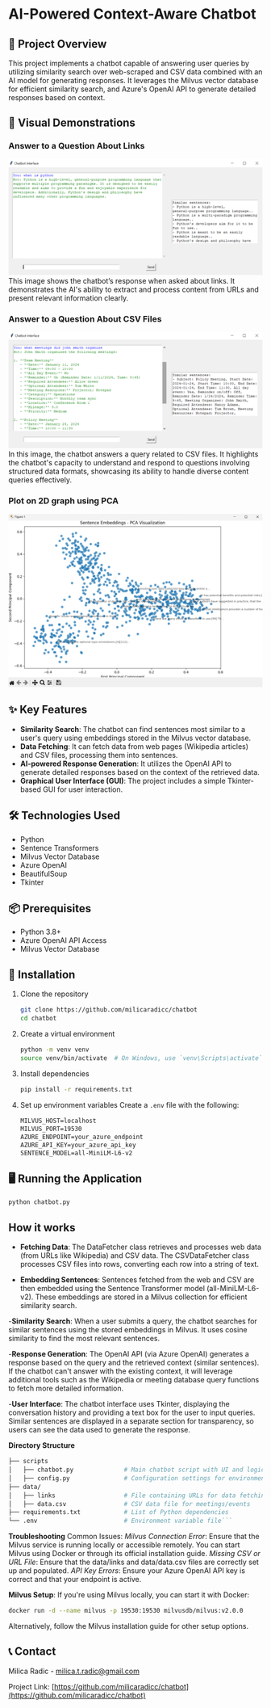 # AI-Powered Context-Aware Chatbot

## 🤖 Project Overview
This project implements a chatbot capable of answering user queries by utilizing similarity search over web-scraped and CSV data combined with an AI model for generating responses. It leverages the Milvus vector database for efficient similarity search, and Azure's OpenAI API to generate detailed responses based on context.

## 📸 Visual Demonstrations
### Answer to a Question About Links
![Answer to a Question About Links](images/link.png)
This image shows the chatbot’s response when asked about links. It demonstrates the AI's ability to extract and process content from URLs and present relevant information clearly.

### Answer to a Question About CSV Files
![Answer to a Question About CSV Files](images/csv.png)
In this image, the chatbot answers a query related to CSV files. It highlights the chatbot's capacity to understand and respond to questions involving structured data formats, showcasing its ability to handle diverse content queries effectively.

### Plot on 2D graph using PCA
![Plot on 2D graph using PCA](images/pca.png)


## ✨ Key Features

- **Similarity Search**: The chatbot can find sentences most similar to a user's query using embeddings stored in the Milvus vector database.
- **Data Fetching**: It can fetch data from web pages (Wikipedia articles) and CSV files, processing them into sentences.
- **AI-powered Response Generation**: It utilizes the OpenAI API to generate detailed responses based on the context of the retrieved data.
- **Graphical User Interface (GUI)**: The project includes a simple Tkinter-based GUI for user interaction.

## 🛠 Technologies Used

- Python
- Sentence Transformers
- Milvus Vector Database
- Azure OpenAI
- BeautifulSoup
- Tkinter

## 📦 Prerequisites

- Python 3.8+
- Azure OpenAI API Access
- Milvus Vector Database

## 🚀 Installation

1. Clone the repository
   ```bash
   git clone https://github.com/milicaradicc/chatbot
   cd chatbot
   ```

2. Create a virtual environment
   ```bash
   python -m venv venv
   source venv/bin/activate  # On Windows, use `venv\Scripts\activate`
   ```

3. Install dependencies
   ```bash
   pip install -r requirements.txt
   ```

4. Set up environment variables
   Create a `.env` file with the following:
   ```
   MILVUS_HOST=localhost
   MILVUS_PORT=19530
   AZURE_ENDPOINT=your_azure_endpoint
   AZURE_API_KEY=your_azure_api_key
   SENTENCE_MODEL=all-MiniLM-L6-v2
   ```

## 🖥 Running the Application

```bash
python chatbot.py
```
## How it works
- **Fetching Data**:
The DataFetcher class retrieves and processes web data (from URLs like Wikipedia) and CSV data.
The CSVDataFetcher class processes CSV files into rows, converting each row into a string of text.

- **Embedding Sentences**:
Sentences fetched from the web and CSV are then embedded using the Sentence Transformer model (all-MiniLM-L6-v2).
These embeddings are stored in a Milvus collection for efficient similarity search.

-**Similarity Search**:
When a user submits a query, the chatbot searches for similar sentences using the stored embeddings in Milvus.
It uses cosine similarity to find the most relevant sentences.

-**Response Generation**:
The OpenAI API (via Azure OpenAI) generates a response based on the query and the retrieved context (similar sentences).
If the chatbot can't answer with the existing context, it will leverage additional tools such as the Wikipedia or meeting database query functions to fetch more detailed information.

-**User Interface**:
The chatbot interface uses Tkinter, displaying the conversation history and providing a text box for the user to input queries.
Similar sentences are displayed in a separate section for transparency, so users can see the data used to generate the response.

**Directory Structure**
```bash
├── scripts  
│   ├── chatbot.py              # Main chatbot script with UI and logic
│   ├── config.py               # Configuration settings for environment variables
├── data/
│   ├── links                   # File containing URLs for data fetching
│   ├── data.csv                # CSV data file for meetings/events
├── requirements.txt            # List of Python dependencies
└── .env                        # Environment variable file```
```

**Troubleshooting**
Common Issues:
*Milvus Connection Error*: 
Ensure that the Milvus service is running locally or accessible remotely. You can start Milvus using Docker or through its official installation guide.
*Missing CSV or URL File*: 
Ensure that the data/links and data/data.csv files are correctly set up and populated.
*API Key Errors*: 
Ensure your Azure OpenAI API key is correct and that your endpoint is active.

**Milvus Setup**:
If you're using Milvus locally, you can start it with Docker:

```bash
docker run -d --name milvus -p 19530:19530 milvusdb/milvus:v2.0.0
```
Alternatively, follow the Milvus installation guide for other setup options.

## 📞 Contact

Milica Radic - milica.t.radic@gmail.com

Project Link: [https://github.com/milicaradicc/chatbot](https://github.com/milicaradicc/chatbot)

